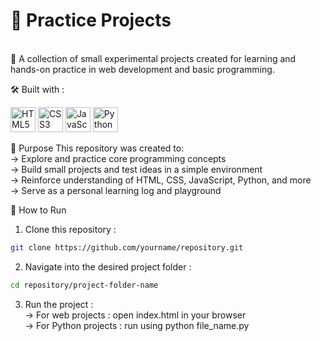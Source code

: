 <h1>🧪 Practice Projects</h1><br>
🎯 A collection of small experimental projects created for learning and hands-on practice in web development and basic programming.

🛠️ Built with :
<p float="left"> <img src="https://cdn.jsdelivr.net/gh/devicons/devicon/icons/html5/html5-original.svg" width="40" alt="HTML5" /> <img src="https://cdn.jsdelivr.net/gh/devicons/devicon/icons/css3/css3-original.svg" width="40" alt="CSS3" /> <img src="https://cdn.jsdelivr.net/gh/devicons/devicon/icons/javascript/javascript-original.svg" width="40" alt="JavaScript" /> <img src="https://cdn.jsdelivr.net/gh/devicons/devicon/icons/python/python-original.svg" width="40" alt="Python" /> </p>

🧠 Purpose
This repository was created to:<br>
-> Explore and practice core programming concepts<br>
-> Build small projects and test ideas in a simple environment<br>
-> Reinforce understanding of HTML, CSS, JavaScript, Python, and more<br>
-> Serve as a personal learning log and playground<br>

🚀 How to Run
1. Clone this repository :
```bash
git clone https://github.com/yourname/repository.git
```
2. Navigate into the desired project folder :
```bash
cd repository/project-folder-name
```
3. Run the project :<br>
-> For web projects : open index.html in your browser<br>
-> For Python projects : run using python file_name.py<br>




